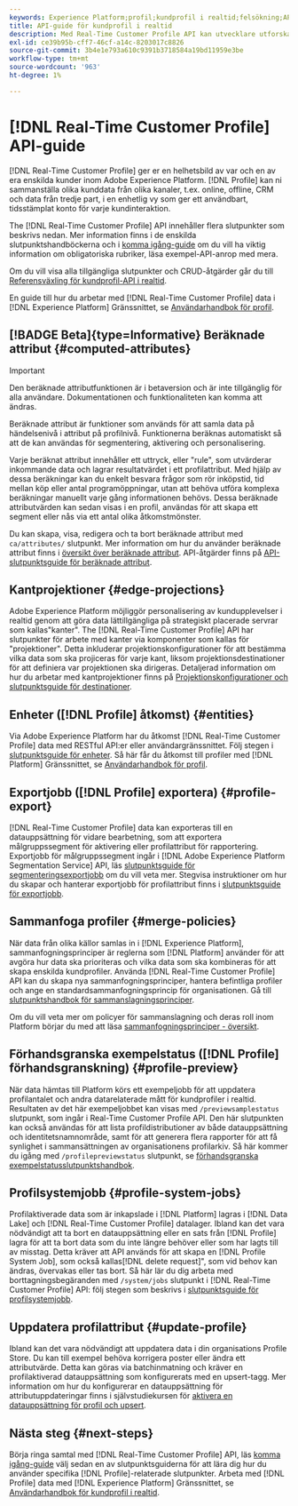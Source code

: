 ```yaml
---
keywords: Experience Platform;profil;kundprofil i realtid;felsökning;API;enhetlig profil;Enhetlig profil;Enhetlig;Profil;rtcp;aktivera profil;Aktivera profil
title: API-guide för kundprofil i realtid
description: Med Real-Time Customer Profile API kan utvecklare utforska och arbeta med profildata, inklusive visa profiler, skapa och uppdatera sammanfogningsprinciper, exportera eller sampla profildata och ta bort profildata som inte längre behövs eller som har lagts till av misstag. Följ den här användarhandboken om du vill lära dig hur du utför viktiga åtgärder med API:t.
exl-id: ce39b95b-cff7-46cf-a14c-8203017c8826
source-git-commit: 3b4e1e793a610c9391b3718584a19bd11959e3be
workflow-type: tm+mt
source-wordcount: '963'
ht-degree: 1%

---
```


# [!DNL Real-Time Customer Profile] API-guide

[!DNL Real-Time Customer Profile] ger er en helhetsbild av var och en av era enskilda kunder inom Adobe Experience Platform. [!DNL Profile] kan ni sammanställa olika kunddata från olika kanaler, t.ex. online, offline, CRM och data från tredje part, i en enhetlig vy som ger ett användbart, tidsstämplat konto för varje kundinteraktion.

The [!DNL Real-Time Customer Profile] API innehåller flera slutpunkter som beskrivs nedan. Mer information finns i de enskilda slutpunktshandböckerna och i [komma igång-guide](getting-started.md) om du vill ha viktig information om obligatoriska rubriker, läsa exempel-API-anrop med mera.

Om du vill visa alla tillgängliga slutpunkter och CRUD-åtgärder går du till [Referensväxling för kundprofil-API i realtid](https://www.adobe.com/go/profile-apis-en).

En guide till hur du arbetar med [!DNL Real-Time Customer Profile] data i [!DNL Experience Platform] Gränssnittet, se [Användarhandbok för profil](../ui/user-guide.md).

## [!BADGE Beta]{type=Informative} Beräknade attribut {#computed-attributes}

>[!IMPORTANT]
>
>Den beräknade attributfunktionen är i betaversion och är inte tillgänglig för alla användare. Dokumentationen och funktionaliteten kan komma att ändras.

Beräknade attribut är funktioner som används för att samla data på händelsenivå i attribut på profilnivå. Funktionerna beräknas automatiskt så att de kan användas för segmentering, aktivering och personalisering.

Varje beräknat attribut innehåller ett uttryck, eller &quot;rule&quot;, som utvärderar inkommande data och lagrar resultatvärdet i ett profilattribut. Med hjälp av dessa beräkningar kan du enkelt besvara frågor som rör inköpstid, tid mellan köp eller antal programöppningar, utan att behöva utföra komplexa beräkningar manuellt varje gång informationen behövs. Dessa beräknade attributvärden kan sedan visas i en profil, användas för att skapa ett segment eller nås via ett antal olika åtkomstmönster.

Du kan skapa, visa, redigera och ta bort beräknade attribut med `ca/attributes/` slutpunkt. Mer information om hur du använder beräknade attribut finns i [översikt över beräknade attribut](../computed-attributes/overview.md). API-åtgärder finns på [API-slutpunktsguide för beräknade attribut](../computed-attributes/api.md).

## Kantprojektioner {#edge-projections}

Adobe Experience Platform möjliggör personalisering av kundupplevelser i realtid genom att göra data lättillgängliga på strategiskt placerade servrar som kallas&quot;kanter&quot;. The [!DNL Real-Time Customer Profile] API har slutpunkter för arbete med kanter via komponenter som kallas för &quot;projektioner&quot;. Detta inkluderar projektionskonfigurationer för att bestämma vilka data som ska projiceras för varje kant, liksom projektionsdestinationer för att definiera var projektionen ska dirigeras. Detaljerad information om hur du arbetar med kantprojektioner finns på [Projektionskonfigurationer och slutpunktsguide för destinationer](edge-projections.md).

## Enheter ([!DNL Profile] åtkomst) {#entities}

Via Adobe Experience Platform har du åtkomst [!DNL Real-Time Customer Profile] data med RESTful API:er eller användargränssnittet. Följ stegen i [slutpunktsguide för enheter](entities.md). Så här får du åtkomst till profiler med [!DNL Platform] Gränssnittet, se [Användarhandbok för profil](../ui/user-guide.md).

## Exportjobb ([!DNL Profile] exportera) {#profile-export}

[!DNL Real-Time Customer Profile] data kan exporteras till en datauppsättning för vidare bearbetning, som att exportera målgruppssegment för aktivering eller profilattribut för rapportering. Exportjobb för målgruppssegment ingår i [!DNL Adobe Experience Platform Segmentation Service] API, läs [slutpunktsguide för segmenteringsexportjobb](../../profile/api/export-jobs.md) om du vill veta mer. Stegvisa instruktioner om hur du skapar och hanterar exportjobb för profilattribut finns i [slutpunktsguide för exportjobb](export-jobs.md).

## Sammanfoga profiler {#merge-policies}

När data från olika källor samlas in i [!DNL Experience Platform], sammanfogningsprinciper är reglerna som [!DNL Platform] använder för att avgöra hur data ska prioriteras och vilka data som ska kombineras för att skapa enskilda kundprofiler. Använda [!DNL Real-Time Customer Profile] API kan du skapa nya sammanfogningsprinciper, hantera befintliga profiler och ange en standardsammanfogningsprincip för organisationen. Gå till [slutpunktshandbok för sammanslagningsprinciper](merge-policies.md).

Om du vill veta mer om policyer för sammanslagning och deras roll inom Platform börjar du med att läsa [sammanfogningsprinciper - översikt](../merge-policies/overview.md).

## Förhandsgranska exempelstatus ([!DNL Profile] förhandsgranskning) {#profile-preview}

När data hämtas till Platform körs ett exempeljobb för att uppdatera profilantalet och andra datarelaterade mått för kundprofiler i realtid. Resultaten av det här exempeljobbet kan visas med `/previewsamplestatus` slutpunkt, som ingår i Real-Time Customer Profile API. Den här slutpunkten kan också användas för att lista profildistributioner av både datauppsättning och identitetsnamnområde, samt för att generera flera rapporter för att få synlighet i sammansättningen av organisationens profilarkiv.  Så här kommer du igång med `/profilepreviewstatus` slutpunkt, se [förhandsgranska exempelstatusslutpunktshandbok](preview-sample-status.md).

## Profilsystemjobb {#profile-system-jobs}

Profilaktiverade data som är inkapslade i [!DNL Platform] lagras i [!DNL Data Lake] och [!DNL Real-Time Customer Profile] datalager. Ibland kan det vara nödvändigt att ta bort en datauppsättning eller en sats från [!DNL Profile] lagra för att ta bort data som du inte längre behöver eller som har lagts till av misstag. Detta kräver att API används för att skapa en [!DNL Profile System Job], som också kallas[!DNL delete request]&quot;, som vid behov kan ändras, övervakas eller tas bort. Så här lär du dig arbeta med borttagningsbegäranden med `/system/jobs` slutpunkt i [!DNL Real-Time Customer Profile] API: följ stegen som beskrivs i [slutpunktsguide för profilsystemjobb](profile-system-jobs.md).

## Uppdatera profilattribut {#update-profile}

Ibland kan det vara nödvändigt att uppdatera data i din organisations Profile Store. Du kan till exempel behöva korrigera poster eller ändra ett attributvärde. Detta kan göras via batchinmatning och kräver en profilaktiverad datauppsättning som konfigurerats med en upsert-tagg. Mer information om hur du konfigurerar en datauppsättning för attributuppdateringar finns i självstudiekursen för [aktivera en datauppsättning för profil och upsert](../../catalog/datasets/enable-upsert.md).

## Nästa steg {#next-steps}

Börja ringa samtal med [!DNL Real-Time Customer Profile] API, läs [komma igång-guide](getting-started.md) välj sedan en av slutpunktsguiderna för att lära dig hur du använder specifika [!DNL Profile]-relaterade slutpunkter. Arbeta med [!DNL Profile] data med [!DNL Experience Platform] Gränssnittet, se [Användarhandbok för kundprofil i realtid](../ui/user-guide.md).
